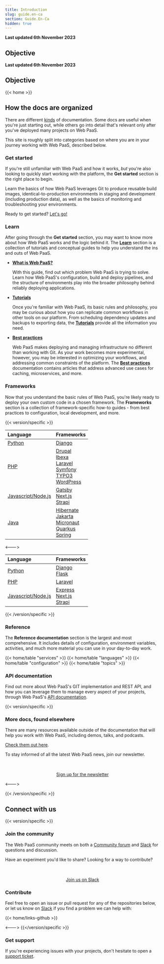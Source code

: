 ```yaml
---
title: Introduction
slug: guide.en-ca
section: Guide.En-Ca
hidden: true
---
```


**Last updated 6th November 2023**



## Objective  

**Last updated 6th November 2023**



## Objective  

{{< home >}}

## How the docs are organized

There are different [kinds](https://documentation.divio.com/) of documentation.
Some docs are useful when you're just starting out, 
while others go into detail that's relevant only after you've deployed many projects on Web PaaS.

This site is roughly split into categories based on where you are in your journey working with Web PaaS, described below.

### Get started

If you're still unfamiliar with Web PaaS and how it works, _but_ you're also looking to quickly start working with the platform, the **Get started** section is the right place to begin.

Learn the basics of how Web PaaS leverages Git to produce reusable build images, identical-to-production environments in staging and development (including production data), as well as the basics of monitoring and troubleshooting your environments. 

Ready to get started? [Let's go!](/get-started/)

### Learn

After going through the **Get started** section, you may want to know more about how Web PaaS works and the logic behind it. The **[Learn](../../../../../../../../learn)** section is a collection of tutorials and conceptual guides to help you understand the ins and outs of Web PaaS.

- [**What is Web PaaS?**](../../../../../../../learn-overview)



    With this guide, find out which problem Web PaaS is trying to solve.
    Learn how Web PaaS's configuration, build and deploy pipelines, and the structure of environments play into the broader philosophy behind reliably deploying applications.

- [**Tutorials**](../../../../../../../learn-tutorials)



    Once you're familiar with Web PaaS, its basic rules and philosophy, you may be curious about how you can replicate common workflows in other tools on our platform. 
    From scheduling dependency updates and backups to exporting data, the [**Tutorials**](../../../../../../../learn-tutorials) provide all the information you need.

- [**Best practices**](../../../../../../../learn-bestpractices)



    Web PaaS makes deploying and managing infrastructure no different than working with Git.
    As your work becomes more experimental, however, you may be interested in optimizing your workflows, and addressing common constraints of the platform. 
    The [**Best practices**](../../../../../../../learn-bestpractices) documentation contains articles that address advanced use cases for caching, microservices, and more.

### Frameworks

Now that you understand the basic rules of Web PaaS, you're likely ready to deploy your own custom code in a chosen framework. 
The **Frameworks** section is a collection of framework-specific how-to guides - from best practices to configuration, local development, and more.

{{< version/specific >}}

| Language              | Frameworks |
| :----------------     | :------  |
| [Python](../../../../../../../languages-python)                |   [Django](../../../../../../../guides-django)  |
| [PHP](../../../../../../../languages-php)                      |   [Drupal](../../../../../../../guides-drupal)<br/>[Ibexa](../../../../../../../guides-ibexa)<br/>[Laravel](../../../../../../../guides-laravel)<br/>[Symfony](../../../../../../../guides-symfony)<br/>[TYPO3](../../../../../../../guides-typo3)<br/>[WordPress](../../../../../../../guides-wordpress)   |
| [Javascript/Node.js](../../../../../../../languages-nodejs)     |  [Gatsby](../../../../../../../guides-gatsby)<br/>[Next.js](../../../../../../../guides-nextjs)<br/>[Strapi](../../../../../../../guides-strapi)  |
| [Java](../../../../../../../languages-java)                  |  [Hibernate](../../../../../../../guides-hibernate)<br/>[Jakarta](../../../../../../../guides-jakarta)<br/>[Micronaut](../../../../../../../guides-micronaut)<br/>[Quarkus](../../../../../../../guides-quarkus)<br/>[Spring](../../../../../../../guides-spring)  |

<--->

| Language              | Frameworks |
| :----------------     | :------  |
| [Python](../../../../../../../languages-python)                |   [Django](../../../../../../../get-started-django)<br/>[Flask](../../../../../../../get-started-flask)  |
| [PHP](../../../../../../../languages-php)                      |   [Laravel](../../../../../../../get-started-laravel)   |
| [Javascript/Node.js](../../../../../../../languages-nodejs)     |  [Express](../../../../../../../get-started-express)<br/>[Next.js](../../../../../../../get-started-nextjs)<br/>[Strapi](../../../../../../../get-started-strapi)  |

{{< /version/specific >}}

### Reference

The **Reference documentation** section is the largest and most comprehensive. 
It includes details of configuration, environment variables, activities, and much more material you can use in your day-to-day work.

{{< home/table "services" >}}
{{< home/table "languages" >}}
{{< home/table "configuration" >}}
{{< home/table "topics" >}}

### API documentation

Find out more about Web PaaS's GIT implementation and REST API, and how you can leverage them to manage every aspect of your projects, through Web PaaS's [API documentation](https://api.platform.sh/docs/).

{{< version/specific >}}

<!-- For now, most of these links are only relevant to Web PaaS -->
### More docs, found elsewhere

There are many resources available outside of the documentation that will help you work with Web PaaS, including demos, talks, and podcasts. 

[Check them out here](../../../../../../../learn-resources).

To stay informed of all the latest Web PaaS news, join our newsletter.

<div style="margin-top: 3rem; text-align: center;">
    <a class="start-cta font-semibold text-sm xl:text-base px-4 py-2 bg-skye rounded text-white hover:bg-skye-dark focus:bg-skye-dark"
    href="https://platform.sh/preferences/" rel="noopener">Sign up for the newsletter</a>
</div>

<--->

<!-- TBD: white-label version when available -->

{{< /version/specific >}}


## Connect with us

{{< version/specific >}}
### Join the community

The Web PaaS community meets on both a [Community forum](https://community.platform.sh) and [Slack](https://chat.platform.sh) for questions and discussion.

Have an experiment you'd like to share?
Looking for a way to contribute?

<div style="margin-top: 3rem; text-align: center;">
    <a class="start-cta font-semibold text-sm xl:text-base px-4 py-2 bg-skye rounded text-white hover:bg-skye-dark focus:bg-skye-dark"
    href="https://chat.platform.sh" rel="noopener">Join us on Slack</a>
</div>

### Contribute
Feel free to open an issue or pull request for any of the repositories below, or let us know on [Slack](https://chat.platform.sh) if you find a problem we can help with:

{{< home/links-github >}}

<--->
{{</version/specific >}}

### Get support

If you're experiencing issues with your projects, don't hesitate to open a [support ticket](/learn/overview/get-support).
